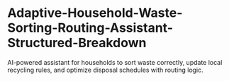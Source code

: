 # Adaptive-Household-Waste-Sorting-Routing-Assistant-Structured-Breakdown
AI-powered assistant for households to sort waste correctly, update local recycling rules, and optimize disposal schedules with routing logic.
